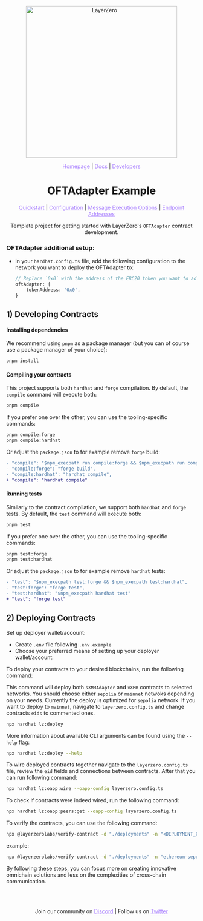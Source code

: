 <p align="center">
  <a href="https://layerzero.network">
    <img alt="LayerZero" style="width: 400px" src="https://docs.layerzero.network/img/LayerZero_Logo_White.svg"/>
  </a>
</p>

<p align="center">
  <a href="https://layerzero.network" style="color: #a77dff">Homepage</a> | <a href="https://docs.layerzero.network/" style="color: #a77dff">Docs</a> | <a href="https://layerzero.network/developers" style="color: #a77dff">Developers</a>
</p>

<h1 align="center">OFTAdapter Example</h1>

<p align="center">
  <a href="https://docs.layerzero.network/v2/developers/evm/oft/adapter" style="color: #a77dff">Quickstart</a> | <a href="https://docs.layerzero.network/contracts/oapp-configuration" style="color: #a77dff">Configuration</a> | <a href="https://docs.layerzero.network/contracts/options" style="color: #a77dff">Message Execution Options</a> | <a href="https://docs.layerzero.network/contracts/endpoint-addresses" style="color: #a77dff">Endpoint Addresses</a>
</p>

<p align="center">Template project for getting started with LayerZero's <code>OFTAdapter</code> contract development.</p>

### OFTAdapter additional setup:

- In your `hardhat.config.ts` file, add the following configuration to the network you want to deploy the OFTAdapter to:
  ```typescript
  // Replace `0x0` with the address of the ERC20 token you want to adapt to the OFT functionality.
  oftAdapter: {
      tokenAddress: '0x0',
  }
  ```

## 1) Developing Contracts

#### Installing dependencies

We recommend using `pnpm` as a package manager (but you can of course use a package manager of your choice):

```bash
pnpm install
```

#### Compiling your contracts

This project supports both `hardhat` and `forge` compilation. By default, the `compile` command will execute both:

```bash
pnpm compile
```

If you prefer one over the other, you can use the tooling-specific commands:

```bash
pnpm compile:forge
pnpm compile:hardhat
```

Or adjust the `package.json` to for example remove `forge` build:

```diff
- "compile": "$npm_execpath run compile:forge && $npm_execpath run compile:hardhat",
- "compile:forge": "forge build",
- "compile:hardhat": "hardhat compile",
+ "compile": "hardhat compile"
```

#### Running tests

Similarly to the contract compilation, we support both `hardhat` and `forge` tests. By default, the `test` command will execute both:

```bash
pnpm test
```

If you prefer one over the other, you can use the tooling-specific commands:

```bash
pnpm test:forge
pnpm test:hardhat
```

Or adjust the `package.json` to for example remove `hardhat` tests:

```diff
- "test": "$npm_execpath test:forge && $npm_execpath test:hardhat",
- "test:forge": "forge test",
- "test:hardhat": "$npm_execpath hardhat test"
+ "test": "forge test"
```

## 2) Deploying Contracts

Set up deployer wallet/account:

- Create `.env` file following `.env.example`
- Choose your preferred means of setting up your deployer wallet/account:

To deploy your contracts to your desired blockchains, run the following command:

This command will deploy both `sXMRAdapter` and `xXMR` contracts to selected networks. You should choose either `sepolia` or `mainnet` netwoks depending on your needs. Currently the deploy is optimized for `sepolia` network. If you want to deploy to `mainnet`, navigate to `layerzero.config.ts` and change contracts `eids` to commented ones.

```bash
npx hardhat lz:deploy
```

More information about available CLI arguments can be found using the `--help` flag:

```bash
npx hardhat lz:deploy --help
```

To wire deployed contracts together navigate to the `layerzero.config.ts` file, review the `eid` fields and connections between contracts. After that you can run following command:

```bash
npx hardhat lz:oapp:wire --oapp-config layerzero.config.ts
```

To check if contracts were indeed wired, run the following command:

```bash
npx hardhat lz:oapp:peers:get --oapp-config layerzero.config.ts
```

To verify the contracts, you can use the following command:

```bash
npx @layerzerolabs/verify-contract -d "./deployments" -n "<DEPLOYMENT_CHAIN>" -u "https://api.etherscan.io/api" -k "<API_KEY>"
```

example:

```bash
npx @layerzerolabs/verify-contract -d "./deployments" -n "ethereum-sepolia" -u "https://api.etherscan.io/api -k "X9A7B6C5D4E3F2G1H0I9J8K7L6M5N4O3"
```

By following these steps, you can focus more on creating innovative omnichain solutions and less on the complexities of cross-chain communication.

<br></br>

<p align="center">
  Join our community on <a href="https://discord-layerzero.netlify.app/discord" style="color: #a77dff">Discord</a> | Follow us on <a href="https://twitter.com/LayerZero_Labs" style="color: #a77dff">Twitter</a>
</p>

